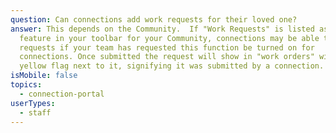 ```yaml
---
question: Can connections add work requests for their loved one?
answer: This depends on the Community.  If "Work Requests" is listed as a
  feature in your toolbar for your Community, connections may be able to submit
  requests if your team has requested this function be turned on for
  connections. Once submitted the request will show in "work orders" with a
  yellow flag next to it, signifying it was submitted by a connection.
isMobile: false
topics:
  - connection-portal
userTypes:
  - staff
---
```

